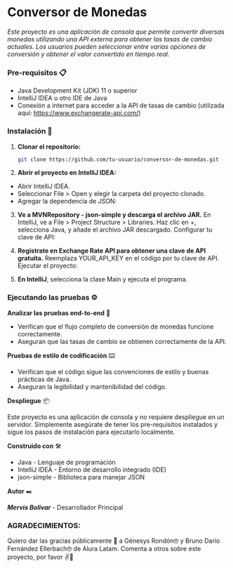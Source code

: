 # Conversor de Monedas

_Este proyecto es una aplicación de consola que permite convertir diversas monedas utilizando una API externa para obtener las tasas de cambio actuales. Los usuarios pueden seleccionar entre varias opciones de conversión y obtener el valor convertido en tiempo real._

### Pre-requisitos 📋

- Java Development Kit (JDK) 11 o superior
- IntelliJ IDEA u otro IDE de Java
- Conexión a internet para acceder a la API de tasas de cambio (utilizada aquí: https://www.exchangerate-api.com/)

### Instalación 🔧

1. **Clonar el repositorio:**
   ```bash
   git clone https://github.com/tu-usuario/conversor-de-monedas.git

2. **Abrir el proyecto en IntelliJ IDEA:**
- Abrir IntelliJ IDEA.
- Seleccionar File > Open y elegir la carpeta del proyecto clonado.
- Agregar la dependencia de JSON:

3. **Ve a MVNRepository - json-simple y descarga el archivo JAR.**
En IntelliJ, ve a File > Project Structure > Libraries.
Haz clic en +, selecciona Java, y añade el archivo JAR descargado.
Configurar tu clave de API:

4. **Regístrate en Exchange Rate API para obtener una clave de API gratuita.**
Reemplaza YOUR_API_KEY en el código por tu clave de API.
Ejecutar el proyecto:

5. **En IntelliJ**, selecciona la clase Main y ejecuta el programa.

### Ejecutando las pruebas ⚙️

**Analizar las pruebas end-to-end** 🔩

- Verifican que el flujo completo de conversión de monedas funcione correctamente.
- Aseguran que las tasas de cambio se obtienen correctamente de la API.

**Pruebas de estilo de codificación** ⌨️

- Verifican que el código sigue las convenciones de estilo y buenas prácticas de Java.
- Aseguran la legibilidad y mantenibilidad del código.

**Despliegue** 📦

Este proyecto es una aplicación de consola y no requiere despliegue en un servidor.
Simplemente asegúrate de tener los pre-requisitos instalados y sigue los pasos de instalación para ejecutarlo localmente.

**Construido con** 🛠️

- Java - Lenguaje de programación
- IntelliJ IDEA - Entorno de desarrollo integrado (IDE)
- json-simple - Biblioteca para manejar JSON

**Autor** ✒️

***Mervis Bolivar*** - Desarrollador Principal

### AGRADECIMIENTOS:
Quiero dar las gracias públicamente 🎁 a Génesys Rondón🤓 y Bruno Darío Fernández Ellerbach🤓 de Alura Latam.
Comenta a otros sobre este proyecto, por favor ✌️📢
